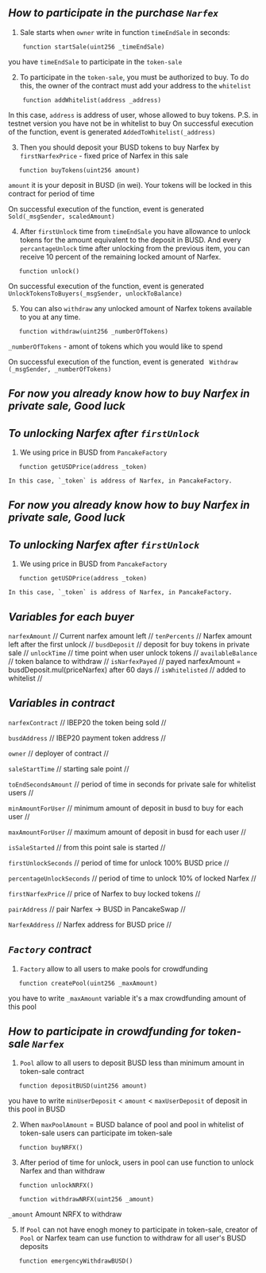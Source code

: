 ## ***How to participate in the purchase `Narfex`***
1. Sale starts when `owner` write in function `timeEndSale` in seconds:
```solidity
    function startSale(uint256 _timeEndSale)
```
 you have `timeEndSale` to participate in the `token-sale`

2. To participate in the `token-sale`, you must be authorized to buy. To do this, the owner of the contract must add your address to the `whitelist`
```solidity
    function addWhitelist(address _address)
```
   In this case, `address` is address of user, whose allowed to buy tokens.
    P.S. in testnet version you have not be in whitelist to buy
On successful execution of the function, event is generated
`AddedToWhitelist(_address)`
   

3. Then you should deposit your BUSD tokens to buy Narfex by `firstNarfexPrice` - fixed price of Narfex in this sale
```solidity
   function buyTokens(uint256 amount)
```
   `amount` it is your deposit in BUSD (in wei). Your tokens will be locked in this contract for period of time
   
On successful execution of the function, event is generated
`Sold(_msgSender, scaledAmount)`
   
4. After `firstUnlock` time from `timeEndSale` you have allowance to unlock tokens for the amount equivalent to the deposit in BUSD. And every `percantageUnlock` time after unlocking from the previous item, you can receive 10 percent of the remaining locked amount of Narfex.
```solidity
   function unlock()
```

On successful execution of the function, event is generated
`UnlockTokensToBuyers(_msgSender, unlockToBalance)`

5. You can also `withdraw` any unlocked amount of Narfex tokens available to you at any time.   
```solidity
   function withdraw(uint256 _numberOfTokens)
```
   `_numberOfTokens` - amont of tokens which you would like to spend
   
On successful execution of the function, event is generated
` Withdraw (_msgSender, _numberOfTokens)`

## ***For now you already know how to buy Narfex in private sale, Good luck***

## ***To unlocking Narfex after `firstUnlock`***
1. We using price in BUSD from `PancakeFactory`
```solidity
   function getUSDPrice(address _token)
```
    In this case, `_token` is address of Narfex, in PancakeFactory.

## ***For now you already know how to buy Narfex in private sale, Good luck***

## ***To unlocking Narfex after `firstUnlock`***
1. We using price in BUSD from `PancakeFactory`
```solidity
   function getUSDPrice(address _token)
```
    In this case, `_token` is address of Narfex, in PancakeFactory.
    
## ***Variables for each buyer***

`narfexAmount` // Current narfex amount left //
`tenPercents` // Narfex amount left after the first unlock //
`busdDeposit` // deposit for buy tokens in private sale //
`unlockTime` // time point when user unlock tokens //
`availableBalance` // token balance to withdraw //
`isNarfexPayed` // payed narfexAmount = busdDeposit.mul(priceNarfex) after 60 days //
`isWhitelisted` // added to whitelist //

## ***Variables in contract***

`narfexContract`  // IBEP20 the token being sold //

`busdAddress` // IBEP20 payment token address //

`owner` // deployer of contract //

`saleStartTime` // starting sale point //

`toEndSecondsAmount` // period of time in seconds for private sale for whitelist users //

`minAmountForUser` // minimum amount of deposit in busd to buy for each user //

`maxAmountForUser` // maximum amount of deposit in busd for each user //

`isSaleStarted` // from this point sale is started //

`firstUnlockSeconds` // period of time for unlock 100% BUSD price //

`percentageUnlockSeconds` // period of time to unlock 10% of locked Narfex //

`firstNarfexPrice` // price of Narfex to buy locked tokens //

`pairAddress` // pair Narfex -> BUSD in PancakeSwap //

`NarfexAddress` // Narfex address for BUSD price //

## ***`Factory` contract***
1. `Factory` allow to all users to make pools for crowdfunding
```solidity
   function createPool(uint256 _maxAmount)
```
 you have to write `_maxAmount` variable it's a max crowdfunding amount of this pool

## ***How to participate in crowdfunding for token-sale `Narfex`***
1. `Pool` allow to all users to deposit BUSD less than minimum amount in token-sale contract
```solidity
   function depositBUSD(uint256 amount)
```
 you have to write `minUserDeposit` < `amount` < `maxUserDeposit` of deposit in this pool in BUSD

2. When `maxPoolAmount` = BUSD balance of pool and pool in whitelist of token-sale users can participate im token-sale
```solidity
   function buyNRFX()
```

3. After period of time for unlock, users in pool can use function to unlock Narfex and than withdraw
```solidity
   function unlockNRFX()
```

```solidity
   function withdrawNRFX(uint256 _amount)
```
 `_amount` Amount NRFX to withdraw

5. If `Pool` can not have enogh money to participate in token-sale, creator of `Pool` or Narfex team can use function to withdraw for all user's BUSD deposits
```solidity
   function emergencyWithdrawBUSD()
```
 
